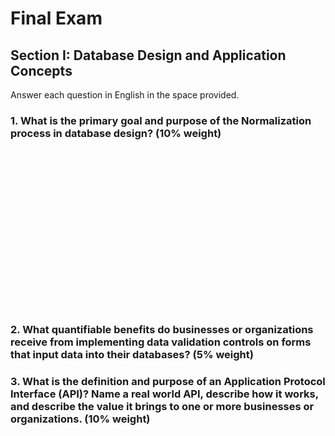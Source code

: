 # Final Exam

## Section I: Database Design and Application Concepts

Answer each question in English in the space provided.

### 1. What is the primary goal and purpose of the Normalization process in database design? (10% weight)

<br><br><br><br><br><br><br><br><br><br><br><br><br><br><br>

### 2. What quantifiable benefits do businesses or organizations receive from implementing **data validation controls** on forms that input data into their databases? (5% weight)

<p style="page-break-after:always;"></p>

### 3. What is the definition and purpose of an **Application Protocol Interface (API)**? Name a real world API, describe how it works, and describe the value it brings to one or more businesses or organizations. (10% weight)
